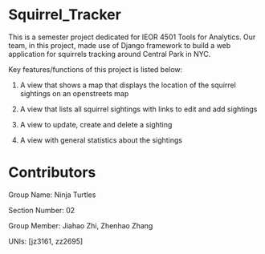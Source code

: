 # Squirrel_Tracker
This is a semester project dedicated for IEOR 4501 Tools for Analytics. Our team, in this project, made use of Django framework to build a web application for squirrels tracking around Central Park in NYC.

Key features/functions of this project is listed below:

1. A view that shows a map that displays the location of the squirrel sightings on an openstreets map

2. A view that lists all squirrel sightings with links to edit and add sightings

3. A view to update, create and delete a sighting

4. A view with general statistics about the sightings

# Contributors

Group Name: Ninja Turtles

Section Number: 02

Group Member: Jiahao Zhi, Zhenhao Zhang

UNIs: [jz3161, zz2695]
